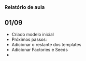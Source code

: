 ### Relatório de aula
## 01/09
- Criado modelo inicial
- Próximos passos: 
 - Adicionar o restante dos templates
 - Adicionar Factories e Seeds
- 
